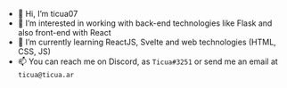 - 👋 Hi, I’m ticua07
- 👀 I’m interested in working with back-end technologies like Flask and also front-end with React
- 🌱 I’m currently learning ReactJS, Svelte and web technologies (HTML, CSS, JS)
- 📫 You can reach me on Discord, as `Ticua#3251` or send me an email at `ticua@ticua.ar`
